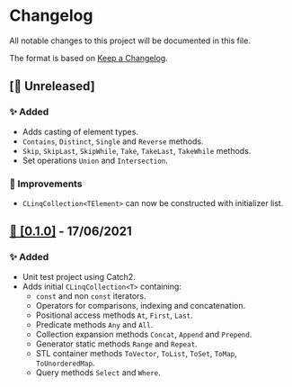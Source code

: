 # Changelog
All notable changes to this project will be documented in this file.

The format is based on [Keep a Changelog](https://keepachangelog.com/en/1.0.0/).

## [🔖 Unreleased]
### ✨ Added
- Adds casting of element types.
- `Contains`, `Distinct`, `Single` and `Reverse` methods.
- `Skip`, `SkipLast`, `SkipWhile`, `Take`, `TakeLast`, `TakeWhile` methods.
- Set operations `Union` and `Intersection`.

### 🙌 Improvements
- `CLinqCollection<TElement>` can now be constructed with initializer list.

## [🔖 [0.1.0]](https://github.com/MattBolitho/CLinq/releases/tag/CLinq-0.1) - 17/06/2021
### ✨ Added
- Unit test project using Catch2.
- Adds initial `CLinqCollection<T>` containing:
    - `const` and non `const` iterators.
    - Operators for comparisons, indexing and concatenation.
    - Positional access methods `At`, `First`, `Last`.
    - Predicate methods `Any` and `All`.
    - Collection expansion methods `Concat`, `Append` and `Prepend`.
    - Generator static methods `Range` and `Repeat`.
    - STL container methods `ToVector`, `ToList`, `ToSet`, `ToMap`, `ToUnorderedMap`.
    - Query methods `Select` and `Where`.
